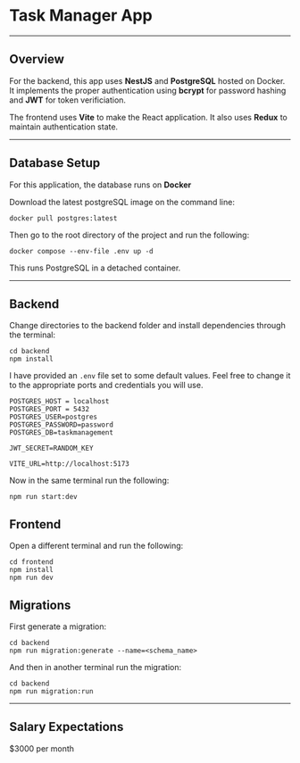 # Task Manager App

---

## Overview

For the backend, this app uses **NestJS** and **PostgreSQL** hosted on Docker. 
It implements the proper authentication using **bcrypt** for password hashing
and **JWT** for token verificiation.

The frontend uses **Vite** to make the React application. It also uses **Redux** to maintain
authentication state.

---

## Database Setup

For this application, the database runs on **Docker** 

Download the latest postgreSQL image on the command line:

```commandline
docker pull postgres:latest
```

Then go to the root directory of the project and run the following:

```commandline
docker compose --env-file .env up -d
```
This runs PostgreSQL in a detached container.

---

## Backend

Change directories to the backend folder and install dependencies through the terminal:

```commandline
cd backend
npm install
```

I have provided an `.env` file set to some default values. Feel free to change it to the appropriate
ports and credentials you will use.

```
POSTGRES_HOST = localhost
POSTGRES_PORT = 5432
POSTGRES_USER=postgres
POSTGRES_PASSWORD=password
POSTGRES_DB=taskmanagement

JWT_SECRET=RANDOM_KEY

VITE_URL=http://localhost:5173
```
Now in the same terminal run the following:

```
npm run start:dev
```

## Frontend

Open a different terminal and run the following:

```commandline
cd frontend
npm install
npm run dev
```
## Migrations

First generate a migration:

```commandline
cd backend
npm run migration:generate --name=<schema_name>
```

And then in another terminal run the migration:

```commandline
cd backend
npm run migration:run
```

---

## Salary Expectations

$3000 per month

